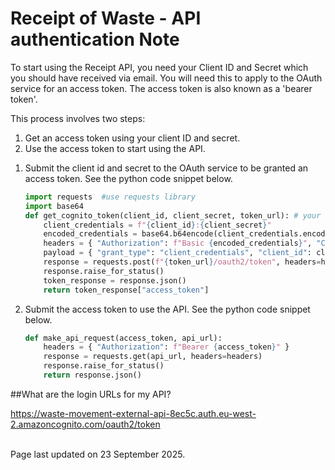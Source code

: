 # Receipt of Waste - API authentication Note

To start using the Receipt API, you need your Client ID and Secret which you should have received via email. You will need this to apply to the OAuth service for an access token. The access token is also known as a 'bearer token'. 

This process involves two steps: 
1. Get an access token using your client ID and secret.
3. Use the access token to start using the API.

<ol>
    <li>Submit the client id and secret to the OAuth service to be granted an access token. See the python code snippet below.

```python
import requests  #use requests library
import base64 
def get_cognito_token(client_id, client_secret, token_url): # your clientID, Client Secret and OAuth URL here 
    client_credentials = f"{client_id}:{client_secret}"
    encoded_credentials = base64.b64encode(client_credentials.encode()).decode() 
    headers = { "Authorization": f"Basic {encoded_credentials}", "Content-Type": "application/x-www-form-urlencoded" }
    payload = { "grant_type": "client_credentials", "client_id": client_id, "client_secret": client_secret, }
    response = requests.post(f"{token_url}/oauth2/token", headers=headers, data=payload) 
    response.raise_for_status() 
    token_response = response.json() 
    return token_response["access_token"]
```
</li>
<li>Submit the access token to use the API. See the python code snippet below.

```python
def make_api_request(access_token, api_url): 
    headers = { "Authorization": f"Bearer {access_token}" } 
    response = requests.get(api_url, headers=headers)
    response.raise_for_status() 
    return response.json() 
```
</li>
</ol>
##What are the login URLs for my API?

https://waste-movement-external-api-8ec5c.auth.eu-west-2.amazoncognito.com/oauth2/token

<br/>Page last updated on 23 September 2025.
